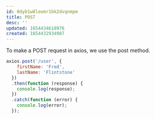 ```yaml
---
id: 0dyb1w8loomr1bk2dvqnmpm
title: POST
desc: ''
updated: 1654434618976
created: 1654432934987
---
```


To make a POST request in axios, we use the post method.

```js
axios.post('/user', {
    firstName: 'Fred',
    lastName: 'Flintstone'
  })
  .then(function (response) {
    console.log(response);
  })
  .catch(function (error) {
    console.log(error);
  });
```
